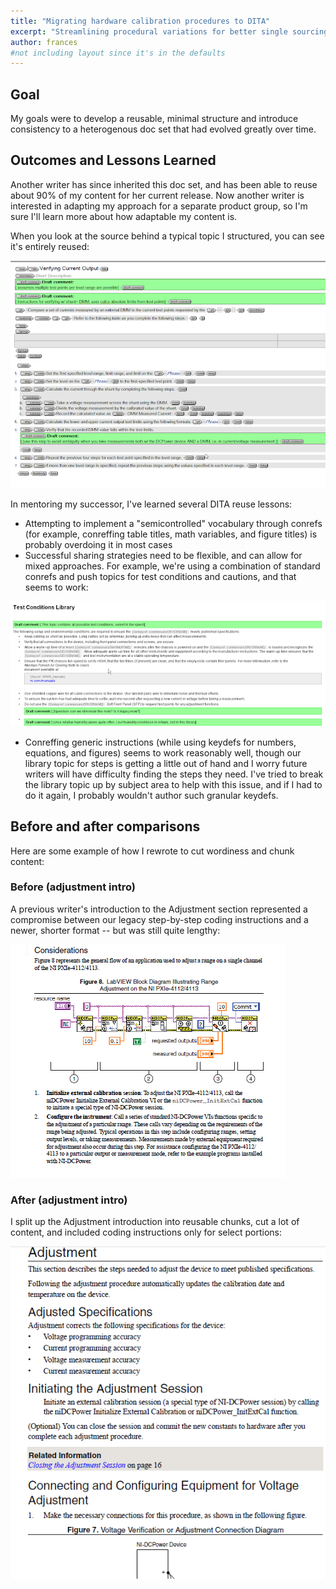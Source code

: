 ```yaml
---
title: "Migrating hardware calibration procedures to DITA"
excerpt: "Streamlining procedural variations for better single sourcing"
author: frances
#not including layout since it's in the defaults
---
```





## Goal

My goals were to develop a reusable, minimal structure and introduce consistency to a heterogenous doc set that had evolved greatly over time.

## Outcomes and Lessons Learned

Another writer has since inherited this doc set, and has been able to reuse about 90% of my content for her current release. Now another writer is interested in adapting my approach for a separate product group, so I'm sure I'll learn more about how adaptable my content is.



When you look at the source behind a typical topic I structured, you can see it's entirely reused:



![Conreffed dita topic](/assets/images/portfolio/dita_reuse_verifying_current_output.png)

 In mentoring my successor, I've learned several DITA reuse lessons:

- Attempting to implement a "semicontrolled" vocabulary through conrefs (for example, conreffing table titles, math variables, and figure titles) is probably overdoing it in most cases
- Successful sharing strategies need to be flexible, and can allow for mixed approaches. For example, we're using a combination of standard conrefs and push topics for test conditions and cautions, and that seems to work:

![conditions library](/assets/images/portfolio/dita_reuse_test_conditions_library.png)

- Conreffing generic instructions (while using keydefs for numbers, equations, and figures) seems to work reasonably well, though our library topic for steps is getting a little out of hand and I worry future writers will have difficulty finding the steps they need. I've tried to break the library topic  up by subject area to help with this issue, and if I had to do it again, I probably wouldn't author such granular keydefs.

## Before and after comparisons

  Here are some example of how I rewrote to cut wordiness and chunk content:

### Before (adjustment intro)

  A previous writer's introduction to the Adjustment section represented a compromise between our legacy step-by-step coding instructions and a newer, shorter format -- but was still quite lengthy:

  ![Before](/assets/images/portfolio/dita_reuse_adjust_before.png)

### After (adjustment intro)

I split up the Adjustment introduction into reusable chunks, cut a lot of content, and included coding instructions only for select portions: 



  ![Before](/assets/images/portfolio/dita_reuse_adjust_after.png)


